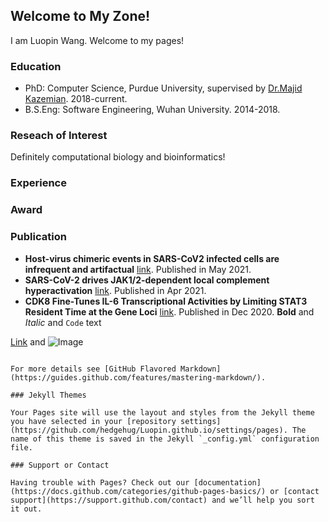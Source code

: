 ## Welcome to My Zone!

I am Luopin Wang. Welcome to my pages!

### Education

- PhD: Computer Science, Purdue University, supervised by [Dr.Majid Kazemian](http://kazemianlab.com/). 2018-current.
- B.S.Eng: Software Engineering, Wuhan University. 2014-2018.

### Reseach of Interest

Definitely computational biology and bioinformatics!

### Experience

### Award

### Publication

- **Host-virus chimeric events in SARS-CoV2 infected cells are infrequent and artifactual** [link](https://journals.asm.org/doi/abs/10.1128/JVI.00294-21). Published in May 2021.
- **SARS-CoV-2 drives JAK1/2-dependent local complement hyperactivation** [link](https://immunology.sciencemag.org/content/6/58/eabg0833.abstract). Published in Apr 2021.
- **CDK8 Fine-Tunes IL-6 Transcriptional Activities by Limiting STAT3 Resident Time at the Gene Loci** [link](https://www.sciencedirect.com/science/article/pii/S2211124720315345). Published in Dec 2020.
**Bold** and _Italic_ and `Code` text

[Link](url) and ![Image](src)
```

For more details see [GitHub Flavored Markdown](https://guides.github.com/features/mastering-markdown/).

### Jekyll Themes

Your Pages site will use the layout and styles from the Jekyll theme you have selected in your [repository settings](https://github.com/hedgehug/Luopin.github.io/settings/pages). The name of this theme is saved in the Jekyll `_config.yml` configuration file.

### Support or Contact

Having trouble with Pages? Check out our [documentation](https://docs.github.com/categories/github-pages-basics/) or [contact support](https://support.github.com/contact) and we’ll help you sort it out.
